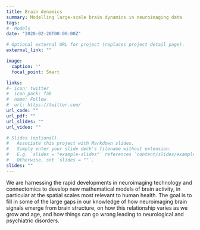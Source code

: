 ```yaml
---
title: Brain dynamics
summary: Modelling large-scale brain dynamics in neuroimaging data
tags:
#- Models
date: "2020-02-20T00:00:00Z"

# Optional external URL for project (replaces project detail page).
external_link: ""

image:
  caption: ''
  focal_point: Smart

links:
#- icon: twitter
#  icon_pack: fab
#  name: Follow
#  url: https://twitter.com/
url_code: ""
url_pdf: ""
url_slides: ""
url_video: ""

# Slides (optional).
#   Associate this project with Markdown slides.
#   Simply enter your slide deck's filename without extension.
#   E.g. `slides = "example-slides"` references `content/slides/example-slides.md`.
#   Otherwise, set `slides = ""`.
slides: ""
---
```


We are harnessing the rapid developments in neuroimaging technology and connectomics to develop new mathematical models of brain activity, in particular at the spatial scales most relevant to human health. 
The goal is to fill in some of the large gaps in our knowledge of how neuroimaging brain signals emerge from brain structure, on how this relationship varies as we grow and age, and how things can go wrong leading to neurological and psychiatric disorders.